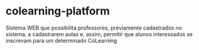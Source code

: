 # colearning-platform
Sistema WEB que possibilita professores, previamente cadastrados no sistema, a cadastrarem aulas e, assim, permitir que alunos interessados se inscrevam para um determinado CoLearning
